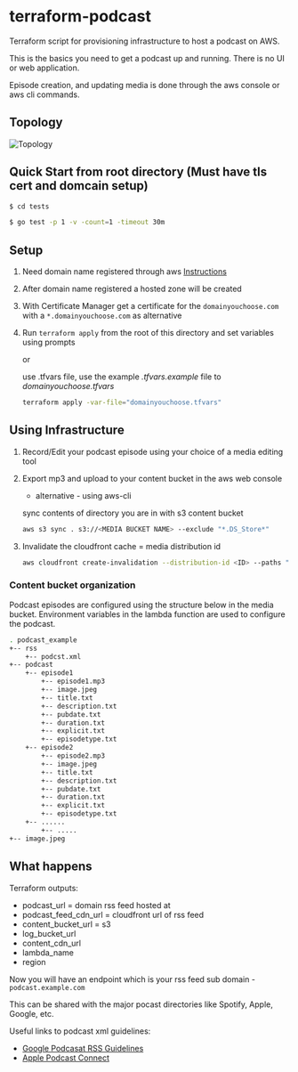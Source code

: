 # terraform-podcast

Terraform script for provisioning infrastructure to host a podcast on AWS.

This is the basics you need to get a podcast up and running. There is no UI or web application.

Episode creation, and updating media is done through the aws console or aws cli commands.

## Topology

![Topology](https://raw.githubusercontent.com/goehlemichael/terraform-podcast/master/podcast.jpeg)

## Quick Start from root directory (Must have tls cert and domcain setup)

```bash
$ cd tests
```
```bash
$ go test -p 1 -v -count=1 -timeout 30m
```

## Setup

1) Need domain name registered through aws [Instructions](https://docs.aws.amazon.com/Route53/latest/DeveloperGuide/domain-register.html)
2) After domain name registered a hosted zone will be created
3) With Certificate Manager get a certificate for the `domainyouchoose.com` with a `*.domainyouchoose.com` as alternative
4) Run `terraform apply` from the root of this directory and set variables using prompts

   or

   use .tfvars file, use the example _.tfvars.example_ file to _domainyouchoose.tfvars_

   ```bash
   terraform apply -var-file="domainyouchoose.tfvars"
   ```

## Using Infrastructure

1) Record/Edit your podcast episode using your choice of a media editing tool
2) Export mp3 and upload to your content bucket in the aws web console

   - alternative - using aws-cli

   sync contents of directory you are in with s3 content bucket

   ```bash
   aws s3 sync . s3://<MEDIA BUCKET NAME> --exclude "*.DS_Store*"
   ```

3) Invalidate the cloudfront cache <ID> = media distribution id

   ```bash
   aws cloudfront create-invalidation --distribution-id <ID> --paths "/podcast.xml"
   ```

### Content bucket organization

Podcast episodes are configured using the structure below in the media bucket. Environment variables in the lambda function
are used to configure the podcast.

```bash
. podcast_example
+-- rss
    +-- podcst.xml
+-- podcast
    +-- episode1
        +-- episode1.mp3
        +-- image.jpeg
        +-- title.txt
        +-- description.txt
        +-- pubdate.txt
        +-- duration.txt
        +-- explicit.txt
        +-- episodetype.txt
    +-- episode2
        +-- episode2.mp3
        +-- image.jpeg
        +-- title.txt
        +-- description.txt
        +-- pubdate.txt
        +-- duration.txt
        +-- explicit.txt
        +-- episodetype.txt
    +-- ......
        +-- .....
+-- image.jpeg
```

## What happens
Terraform outputs:

  - podcast_url = domain rss feed hosted at
  - podcast_feed_cdn_url = cloudfront url of rss feed
  - content_bucket_url = s3
  - log_bucket_url
  - content_cdn_url
  - lambda_name
  - region

Now you will have an endpoint which is your rss feed sub domain - `podcast.example.com`

This can be shared with the major pocast directories like Spotify, Apple, Google, etc.

Useful links to podcast xml guidelines:

- [Google Podcasat RSS Guidelines](https://developers.google.com/search/docs/guides/podcast-guidelines)
- [Apple Podcast Connect](https://help.apple.com/itc/podcasts_connect/#/itcc0e1eaa94)

